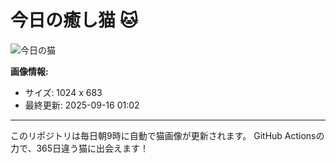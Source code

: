 # 今日の癒し猫 🐱

![今日の猫](https://cdn2.thecatapi.com/images/MjA2MzI0MQ.jpg)

**画像情報:**
- サイズ: 1024 x 683
- 最終更新: 2025-09-16 01:02

---

このリポジトリは毎日朝9時に自動で猫画像が更新されます。
GitHub Actionsの力で、365日違う猫に出会えます！
